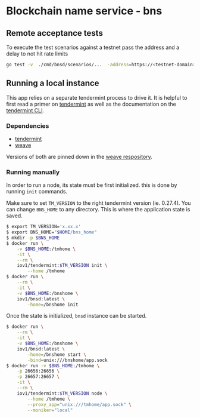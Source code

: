# Blockchain name service - bns


## Remote acceptance tests

To execute the test scenarios against a testnet pass the address and a delay to not hit rate limits
```bash
go test -v  ./cmd/bnsd/scenarios/...  -address=https://<testnet-domain>:443 -delay=500ms
```

## Running a local instance

This app relies on a separate tendermint process to drive it. It is helpful to first read a primer on
[tendermint](https://tendermint.readthedocs.io/en/master/introduction.html) as well as the documentation on the [tendermint CLI](https://tendermint.readthedocs.io/en/master/using-tendermint.html).


### Dependencies

- [tendermint](https://github.com/tendermint/tendermint)
- [weave](https://github.com/iov-one/weave)

Versions of both are pinned down in the [weave respository](https://github.com/iov-one/weave/blob/master/Gopkg.lock).

### Running manually

In order to run a node, its state must be first initialized. this is done by running `init` commands.

Make sure to set `TM_VERSION` to the right tendermint version (ie. 0.27.4).
You can change `BNS_HOME` to any directory. This is where the application state is saved.

```sh
$ export TM_VERSION='x.xx.x'
$ export BNS_HOME="$HOME/bns_home"
$ mkdir -p $BNS_HOME
$ docker run \
    -v $BNS_HOME:/tmhome \
    -it \
    --rm \
    iov1/tendermint:$TM_VERSION init \
        --home /tmhome
$ docker run \
    --rm \
    -it \
    -v $BNS_HOME:/bnshome \
    iov1/bnsd:latest \
        -home=/bnshome init
```


Once the state is initialized, `bnsd` instance can be started.

```sh
$ docker run \
    --rm \
    -it \
    -v $BNS_HOME:/bnshome \
    iov1/bnsd:latest \
        -home=/bnshome start \
        -bind=unix:///bnshome/app.sock
$ docker run -v $BNS_HOME:/tmhome \
    -p 26656:26656 \
    -p 26657:26657 \
    -it \
    --rm \
    iov1/tendermint:$TM_VERSION node \
        --home /tmhome \
        --proxy_app="unix:///tmhome/app.sock" \
        --moniker="local"
```
